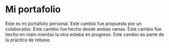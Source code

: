 # Mi portafolio

Este es mi portafolio personal.
Este cambio fue propuesto por un colaborador.
Este cambio fue hecho desde ambas ramas.
Este cambio fue hecho en main mientas la otra estaba en progreso.
Este cambio es parte de la práctica de rebase.

